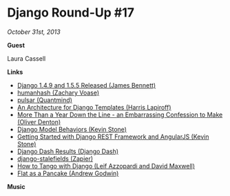 # Django Round-Up #17

*October 31st, 2013*

**Guest**

Laura Cassell

**Links**

* [Django 1.4.9 and 1.5.5 Released (James Bennett)](https://www.djangoproject.com/weblog/2013/oct/24/bugfix-releases/)
* [humanhash (Zachary Voase)](https://github.com/zacharyvoase/humanhash)
* [pulsar (Quantmind)](https://github.com/quantmind/pulsar)
* [An Architecture for Django Templates (Harris Lapiroff)](https://oncampus.oberlin.edu/webteam/2012/09/architecture-django-templates)
* [More Than a Year Down the Line - an Embarrassing Confession to Make (Oliver Denton)](http://www.codelogs.org/more-than-a-year-down-the-line-an-embarrassing-confession-to-make/)
* [Django Model Behaviors (Kevin Stone)](http://blog.kevinastone.com/django-model-behaviors.html)
* [Getting Started with Django REST Framework and AngularJS (Kevin Stone)](http://blog.kevinastone.com/getting-started-with-django-rest-framework-and-angularjs.html)
* [Django Dash Results (Django Dash)](http://djangodash.com/judging/2013/results/)
* [django-stalefields (Zapier)](https://github.com/zapier/django-stalefields)
* [How to Tango with Django (Leif Azzopardi and David Maxwell)](http://www.tangowithdjango.com/book/)
* [Flat as a Pancake (Andrew Godwin)](http://www.aeracode.org/2013/10/23/flat-pancake/)

**Music**